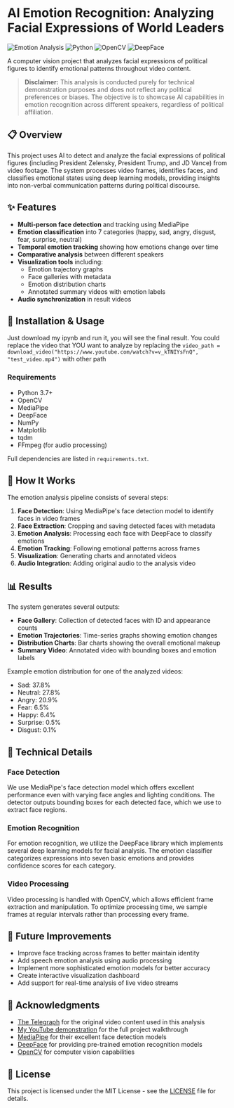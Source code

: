 # AI Emotion Recognition: Analyzing Facial Expressions of World Leaders

![Emotion Analysis](https://img.shields.io/badge/AI-Emotion%20Analysis-blue)
![Python](https://img.shields.io/badge/Python-3.7%2B-green)
![OpenCV](https://img.shields.io/badge/OpenCV-4.5%2B-red)
![DeepFace](https://img.shields.io/badge/DeepFace-0.0.75-orange)

A computer vision project that analyzes facial expressions of political figures to identify emotional patterns throughout video content.

> **Disclaimer:** This analysis is conducted purely for technical demonstration purposes and does not reflect any political preferences or biases. The objective is to showcase AI capabilities in emotion recognition across different speakers, regardless of political affiliation.

## 📋 Overview

This project uses AI to detect and analyze the facial expressions of political figures (including President Zelensky, President Trump, and JD Vance) from video footage. The system processes video frames, identifies faces, and classifies emotional states using deep learning models, providing insights into non-verbal communication patterns during political discourse.

## ✨ Features

- **Multi-person face detection** and tracking using MediaPipe
- **Emotion classification** into 7 categories (happy, sad, angry, disgust, fear, surprise, neutral)
- **Temporal emotion tracking** showing how emotions change over time
- **Comparative analysis** between different speakers
- **Visualization tools** including:
  - Emotion trajectory graphs
  - Face galleries with metadata
  - Emotion distribution charts
  - Annotated summary videos with emotion labels
- **Audio synchronization** in result videos

## 🔧 Installation & Usage


Just download my ipynb and run it, you will see the final result. 
You could replace the video that YOU want to analyze by replacing the  `video_path = download_video("https://www.youtube.com/watch?v=v_kTNIYsFnQ", "test_video.mp4")` with other path

### Requirements

- Python 3.7+
- OpenCV
- MediaPipe
- DeepFace
- NumPy
- Matplotlib
- tqdm
- FFmpeg (for audio processing)

Full dependencies are listed in `requirements.txt`.


## 🧠 How It Works

The emotion analysis pipeline consists of several steps:

1. **Face Detection**: Using MediaPipe's face detection model to identify faces in video frames
2. **Face Extraction**: Cropping and saving detected faces with metadata
3. **Emotion Analysis**: Processing each face with DeepFace to classify emotions
4. **Emotion Tracking**: Following emotional patterns across frames
5. **Visualization**: Generating charts and annotated videos
6. **Audio Integration**: Adding original audio to the analysis video

## 📊 Results

The system generates several outputs:

- **Face Gallery**: Collection of detected faces with ID and appearance counts
- **Emotion Trajectories**: Time-series graphs showing emotion changes
- **Distribution Charts**: Bar charts showing the overall emotional makeup
- **Summary Video**: Annotated video with bounding boxes and emotion labels

Example emotion distribution for one of the analyzed videos:
- Sad: 37.8%
- Neutral: 27.8%
- Angry: 20.9%
- Fear: 6.5%
- Happy: 6.4%
- Surprise: 0.5%
- Disgust: 0.1%

## 📝 Technical Details

### Face Detection

We use MediaPipe's face detection model which offers excellent performance even with varying face angles and lighting conditions. The detector outputs bounding boxes for each detected face, which we use to extract face regions.

### Emotion Recognition

For emotion recognition, we utilize the DeepFace library which implements several deep learning models for facial analysis. The emotion classifier categorizes expressions into seven basic emotions and provides confidence scores for each category.

### Video Processing

Video processing is handled with OpenCV, which allows efficient frame extraction and manipulation. To optimize processing time, we sample frames at regular intervals rather than processing every frame.

## 🔮 Future Improvements

- Improve face tracking across frames to better maintain identity
- Add speech emotion analysis using audio processing
- Implement more sophisticated emotion models for better accuracy
- Create interactive visualization dashboard
- Add support for real-time analysis of live video streams

## 🙏 Acknowledgments

- [The Telegraph](https://www.youtube.com/watch?v=v_kTNIYsFnQ&list=PPSV) for the original video content used in this analysis
- [My YouTube demonstration](https://www.youtube.com/watch?v=eltbniewHys&t=1s) for the full project walkthrough
- [MediaPipe](https://google.github.io/mediapipe/) for their excellent face detection models
- [DeepFace](https://github.com/serengil/deepface) for providing pre-trained emotion recognition models
- [OpenCV](https://opencv.org/) for computer vision capabilities

## 📄 License

This project is licensed under the MIT License - see the [LICENSE](LICENSE) file for details.
